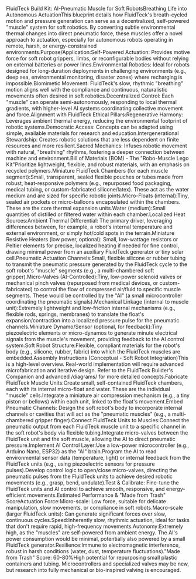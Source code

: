 FluidTeck Build Kit: AI-Pneumatic Muscle for Soft RobotsBreathing Life into Autonomous ActuationThis blueprint details how FluidTeck's breath-cycled motion and pressure generation can serve as a decentralized, self-powered "muscle" system for soft robotics. By converting subtle environmental thermal changes into direct pneumatic force, these muscles offer a novel approach to actuation, especially for autonomous robots operating in remote, harsh, or energy-constrained environments.Purpose/Application:Self-Powered Actuation: Provides motive force for soft robot grippers, limbs, or reconfigurable bodies without relying on external batteries or power lines.Environmental Robotics: Ideal for robots designed for long-duration deployments in challenging environments (e.g., deep sea, environmental monitoring, disaster zones) where recharging is impossible.Biomimetic Movement: FluidTeck's slow, rhythmic "breathing" motion aligns well with the compliance and continuous, naturalistic movements often desired in soft robotics.Decentralized Control: Each "muscle" can operate semi-autonomously, responding to local thermal gradients, with higher-level AI systems coordinating collective movement and force.Alignment with FluidTeck Ethical Pillars:Regenerative Harmony: Leverages ambient thermal energy, reducing the environmental footprint of robotic systems.Democratic Access: Concepts can be adapted using simple, available materials for research and education.Intergenerational Stewardship: Creates robotic solutions that are less dependent on finite resources and more resilient.Sacred Mechanics: Infuses robotic movement with natural, "breathing" rhythms, fostering a deeper connection between machine and environment.Bill of Materials (BOM) - The "Robo-Muscle Lego Kit"Prioritize lightweight, flexible, and robust materials, with an emphasis on recycled polymers.Miniature FluidTeck Chambers (for each muscle segment):Small, transparent, sealed flexible pouches or tubes made from robust, heat-responsive polymers (e.g., repurposed food packaging, medical tubing, or custom-fabricated silicone/latex). These act as the water medium and are sized for specific robotic joints.Micro-Floats (internal):Tiny, sealed air pockets or micro-balloons encapsulated within the chambers. These are the core thermal expansion units.Water (medium):Small quantities of distilled or filtered water within each chamber.Localized Heat Sources:Ambient Thermal Differential: The primary driver, leveraging differences between, for example, a robot's internal temperature and external environment, or simply hot/cold spots in the terrain.Miniature Resistive Heaters (low power, optional): Small, low-wattage resistors or Peltier elements for precise, localized heating if needed for fine control, drawing minimal power from an auxiliary FluidTeck generator or tiny solar cell.Pneumatic Actuation Channels:Small, flexible silicone or rubber tubing to transmit the pneumatic pressure generated by the FluidTeck cycle to the soft robot's "muscle" segments (e.g., a multi-chambered soft gripper).Micro-Valves (AI-Controlled):Tiny, low-power solenoid valves or mechanical pinch valves (repurposed from medical devices, or custom-fabricated) to control the flow of compressed air/fluid to specific muscle segments. These would be controlled by the "AI" (a small microcontroller coordinating the pneumatic signals).Mechanical Linkage (internal to muscle unit):Extremely lightweight and low-friction internal mechanisms (e.g., flexible rods, springs, membranes) to translate the float's expansion/contraction into a localized pressure pulse for the pneumatic channels.Miniature Dynamo/Sensor (optional, for feedback):Tiny piezoelectric elements or micro-dynamos to generate minute electrical signals from the muscle's movement, providing feedback to the AI control system.Soft Robot Structure:Flexible, compliant materials for the robot's body (e.g., silicone, rubber, fabric) into which the FluidTeck muscles are embedded.Assembly Instructions (Conceptual - Soft Robot Integration)This is a high-level overview. Real-world implementation will require advanced microfabrication and iterative design. Refer to the FluidTeck Builder's Companion and advanced /diagrams/ for more detailed concepts.Fabricate FluidTeck Muscle Units:Create small, self-contained FluidTeck chambers, each with its internal micro-float and water. These are the individual "muscle" cells.Integrate a miniature air compression mechanism (e.g., a tiny piston or bellows) within each unit, linked to the float's movement.Embed Pneumatic Channels: Design the soft robot's body to incorporate internal channels or cavities that will act as the "pneumatic muscles" (e.g., a multi-chambered gripper finger).Connect FluidTeck Units to Muscles:Connect the pneumatic output from each FluidTeck muscle unit to a specific channel in the soft robot's body via flexible tubing.Integrate micro-valves between the FluidTeck unit and the soft muscle, allowing the AI to direct pneumatic pressure.Implement AI Control Layer:Use a low-power microcontroller (e.g., Arduino Nano, ESP32) as the "AI" brain.Program the AI to read environmental sensor data (temperature, light) or internal feedback from the FluidTeck units (e.g., using piezoelectric sensors for pressure pulses).Develop control logic to open/close micro-valves, directing the pneumatic pulses from the FluidTeck units to achieve desired robotic movements (e.g., grasp, bend, undulate).Test & Calibrate: Fine-tune the FluidTeck units and AI control to achieve smooth, responsive, and energy-efficient movements.Estimated Performance & "Made from Trash" ScoreActuation Force:Micro-scale: Low force, suitable for delicate manipulation, slow movements, or compliance in soft robots.Macro-scale (larger FluidTeck units): Can generate significant forces over slow, continuous cycles.Speed:Inherently slow, rhythmic actuation, ideal for tasks that don't require rapid, high-frequency movements.Autonomy:Extremely high, as the "muscles" are self-powered from ambient energy. The AI's power consumption would be minimal, potentially also powered by a small FluidTeck generator.Resilience:Immune to electromagnetic interference, robust in harsh conditions (water, dust, temperature fluctuations)."Made from Trash" Score: 60-80%High potential for repurposing small plastic containers and tubing. Microcontrollers and specialized valves may be new, but research into fully mechanical or bio-inspired valving is encouraged.
